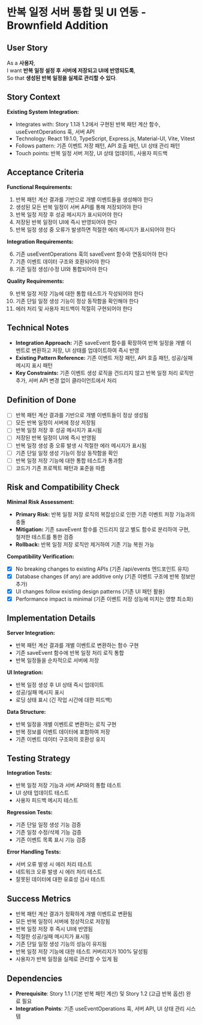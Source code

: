 # 반복 일정 서버 통합 및 UI 연동 - Brownfield Addition

## User Story

As a **사용자**,  
I want **반복 일정 설정 후 서버에 저장되고 UI에 반영되도록**,  
So that **생성된 반복 일정을 실제로 관리할 수 있다**.

## Story Context

**Existing System Integration:**

- Integrates with: Story 1.1과 1.2에서 구현된 반복 패턴 계산 함수, useEventOperations 훅, 서버 API
- Technology: React 19.1.0, TypeScript, Express.js, Material-UI, Vite, Vitest
- Follows pattern: 기존 이벤트 저장 패턴, API 호출 패턴, UI 상태 관리 패턴
- Touch points: 반복 일정 서버 저장, UI 상태 업데이트, 사용자 피드백

## Acceptance Criteria

**Functional Requirements:**

1. 반복 패턴 계산 결과를 기반으로 개별 이벤트들을 생성해야 한다
2. 생성된 모든 반복 일정이 서버 API를 통해 저장되어야 한다
3. 반복 일정 저장 후 성공 메시지가 표시되어야 한다
4. 저장된 반복 일정이 UI에 즉시 반영되어야 한다
5. 반복 일정 생성 중 오류가 발생하면 적절한 에러 메시지가 표시되어야 한다

**Integration Requirements:**

6. 기존 useEventOperations 훅의 saveEvent 함수와 연동되어야 한다
7. 기존 이벤트 데이터 구조와 호환되어야 한다
8. 기존 일정 생성/수정 UI와 통합되어야 한다

**Quality Requirements:**

9. 반복 일정 저장 기능에 대한 통합 테스트가 작성되어야 한다
10. 기존 단일 일정 생성 기능이 정상 동작함을 확인해야 한다
11. 에러 처리 및 사용자 피드백이 적절히 구현되어야 한다

## Technical Notes

- **Integration Approach:** 기존 saveEvent 함수를 확장하여 반복 일정을 개별 이벤트로 변환하고 저장, UI 상태를 업데이트하여 즉시 반영
- **Existing Pattern Reference:** 기존 이벤트 저장 패턴, API 호출 패턴, 성공/실패 메시지 표시 패턴
- **Key Constraints:** 기존 이벤트 생성 로직을 건드리지 않고 반복 일정 처리 로직만 추가, 서버 API 변경 없이 클라이언트에서 처리

## Definition of Done

- [ ] 반복 패턴 계산 결과를 기반으로 개별 이벤트들이 정상 생성됨
- [ ] 모든 반복 일정이 서버에 정상 저장됨
- [ ] 반복 일정 저장 후 성공 메시지가 표시됨
- [ ] 저장된 반복 일정이 UI에 즉시 반영됨
- [ ] 반복 일정 생성 중 오류 발생 시 적절한 에러 메시지가 표시됨
- [ ] 기존 단일 일정 생성 기능이 정상 동작함을 확인
- [ ] 반복 일정 저장 기능에 대한 통합 테스트가 통과함
- [ ] 코드가 기존 프로젝트 패턴과 표준을 따름

## Risk and Compatibility Check

**Minimal Risk Assessment:**

- **Primary Risk:** 반복 일정 저장 로직의 복잡성으로 인한 기존 이벤트 저장 기능과의 충돌
- **Mitigation:** 기존 saveEvent 함수를 건드리지 않고 별도 함수로 분리하여 구현, 철저한 테스트를 통한 검증
- **Rollback:** 반복 일정 저장 로직만 제거하여 기존 기능 복원 가능

**Compatibility Verification:**

- [x] No breaking changes to existing APIs (기존 /api/events 엔드포인트 유지)
- [x] Database changes (if any) are additive only (기존 이벤트 구조에 반복 정보만 추가)
- [x] UI changes follow existing design patterns (기존 UI 패턴 활용)
- [x] Performance impact is minimal (기존 이벤트 저장 성능에 미치는 영향 최소화)

## Implementation Details

**Server Integration:**
- 반복 패턴 계산 결과를 개별 이벤트로 변환하는 함수 구현
- 기존 saveEvent 함수에 반복 일정 처리 로직 통합
- 반복 일정들을 순차적으로 서버에 저장

**UI Integration:**
- 반복 일정 생성 후 UI 상태 즉시 업데이트
- 성공/실패 메시지 표시
- 로딩 상태 표시 (긴 작업 시간에 대한 피드백)

**Data Structure:**
- 반복 일정을 개별 이벤트로 변환하는 로직 구현
- 반복 정보를 이벤트 데이터에 포함하여 저장
- 기존 이벤트 데이터 구조와의 호환성 유지

## Testing Strategy

**Integration Tests:**
- 반복 일정 저장 기능과 서버 API와의 통합 테스트
- UI 상태 업데이트 테스트
- 사용자 피드백 메시지 테스트

**Regression Tests:**
- 기존 단일 일정 생성 기능 검증
- 기존 일정 수정/삭제 기능 검증
- 기존 이벤트 목록 표시 기능 검증

**Error Handling Tests:**
- 서버 오류 발생 시 에러 처리 테스트
- 네트워크 오류 발생 시 에러 처리 테스트
- 잘못된 데이터에 대한 유효성 검사 테스트

## Success Metrics

- 반복 패턴 계산 결과가 정확하게 개별 이벤트로 변환됨
- 모든 반복 일정이 서버에 정상적으로 저장됨
- 반복 일정 저장 후 즉시 UI에 반영됨
- 적절한 성공/실패 메시지가 표시됨
- 기존 단일 일정 생성 기능의 성능이 유지됨
- 반복 일정 저장 기능에 대한 테스트 커버리지가 100% 달성됨
- 사용자가 반복 일정을 실제로 관리할 수 있게 됨

## Dependencies

- **Prerequisite**: Story 1.1 (기본 반복 패턴 계산) 및 Story 1.2 (고급 반복 옵션) 완료 필요
- **Integration Points**: 기존 useEventOperations 훅, 서버 API, UI 상태 관리 시스템
